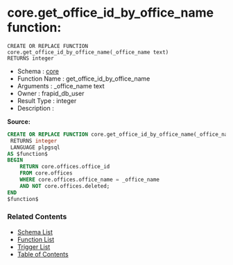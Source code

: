 # core.get_office_id_by_office_name function:

```plpgsql
CREATE OR REPLACE FUNCTION core.get_office_id_by_office_name(_office_name text)
RETURNS integer
```
* Schema : [core](../../schemas/core.md)
* Function Name : get_office_id_by_office_name
* Arguments : _office_name text
* Owner : frapid_db_user
* Result Type : integer
* Description : 


**Source:**
```sql
CREATE OR REPLACE FUNCTION core.get_office_id_by_office_name(_office_name text)
 RETURNS integer
 LANGUAGE plpgsql
AS $function$
BEGIN
    RETURN core.offices.office_id
    FROM core.offices
    WHERE core.offices.office_name = _office_name
	AND NOT core.offices.deleted;
END
$function$

```

### Related Contents
* [Schema List](../../schemas.md)
* [Function List](../../functions.md)
* [Trigger List](../../triggers.md)
* [Table of Contents](../../README.md)

